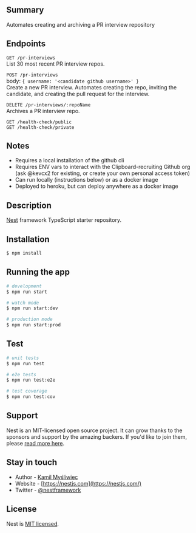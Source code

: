 ## Summary
Automates creating and archiving a PR interview repository

## Endpoints
`GET /pr-interviews`  
List 30 most recent PR interview repos.

`POST /pr-interviews`  
body: `{ username: '<candidate github username>' }`  
Create a new PR interview. Automates creating the repo, inviting the candidate, and creating the pull request for the interview.  

`DELETE /pr-interviews/:repoName`  
Archives a PR interview repo.

`GET /health-check/public`  
`GET /health-check/private`

## Notes
- Requires a local installation of the github cli
- Requires ENV vars to interact with the Clipboard-recruiting Github org (ask @kevcx2 for existing, or create your own personal access token)
- Can run locally (instructions below) or as a docker image
- Deployed to heroku, but can deploy anywhere as a docker image

## Description

[Nest](https://github.com/nestjs/nest) framework TypeScript starter repository.

## Installation

```bash
$ npm install
```

## Running the app

```bash
# development
$ npm run start

# watch mode
$ npm run start:dev

# production mode
$ npm run start:prod
```

## Test

```bash
# unit tests
$ npm run test

# e2e tests
$ npm run test:e2e

# test coverage
$ npm run test:cov
```

## Support

Nest is an MIT-licensed open source project. It can grow thanks to the sponsors and support by the amazing backers. If you'd like to join them, please [read more here](https://docs.nestjs.com/support).

## Stay in touch

- Author - [Kamil Myśliwiec](https://kamilmysliwiec.com)
- Website - [https://nestjs.com](https://nestjs.com/)
- Twitter - [@nestframework](https://twitter.com/nestframework)

## License

Nest is [MIT licensed](LICENSE).
